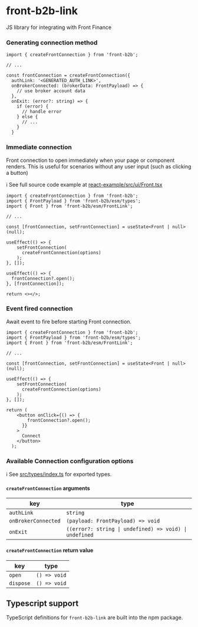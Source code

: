 # front-b2b-link

JS library for integrating with Front Finance

### Generating connection method

```tsx
import { createFrontConnection } from 'front-b2b';

// ...

const frontConnection = createFrontConnection({
  authLink: '<GENERATED_AUTH_LINK>',
  onBrokerConnected: (brokerData: FrontPayload) => {
    // use broker account data
  },
  onExit: (error?: string) => {
    if (error) {
      // handle error
    } else {
      // ...
    }
  }

```

### Immediate connection

Front connection to open immediately when your page or component renders.
This is useful for scenarios without any user input (such as clicking a button)

ℹ️ See full source code example at [react-example/src/ui/Front.tsx](https://github.com/FrontFin/front-b2b-link/tree/main/react-example/src/ui/Front.tsx)

```tsx
import { createFrontConnection } from 'front-b2b';
import { FrontPayload } from 'front-b2b/esm/types';
import { Front } from 'front-b2b/esm/FrontLink';

// ...

const [frontConnection, setFrontConnection] = useState<Front | null>(null);

useEffect(() => {
    setFrontConnection(
      createFrontConnection(options)
    );
}, []);

useEffect(() => {
  frontConnection?.open();
}, [frontConnection]);

return <></>;
```

### Event fired connection

Await event to fire before starting Front connection.

```tsx
import { createFrontConnection } from 'front-b2b';
import { FrontPayload } from 'front-b2b/esm/types';
import { Front } from 'front-b2b/esm/FrontLink';

// ...

const [frontConnection, setFrontConnection] = useState<Front | null>(null);

useEffect(() => {
    setFrontConnection(
      createFrontConnection(options)
    );
}, []);
  
return (
    <button onClick={() => {
        frontConnection?.open();
      }}
    >
      Connect
    </button>
  );
```

### Available Connection configuration options

ℹ️ See [src/types/index.ts](https://github.com/FrontFin/front-b2b-link/tree/main/src/types/index.ts) for exported types.

#### `createFrontConnection` arguments

| key                   | type                                                                                      |
| --------------------- | ----------------------------------------------------------------------------------------- |
| `authLink`            | `string`                                                                                  |
| `onBrokerConnected`   | `(payload: FrontPayload) => void`                                                         |
| `onExit`              | `((error?: string \| undefined) => void) \| undefined`                                    |

#### `createFrontConnection` return value

| key       | type                                                            |
| --------- | --------------------------------------------------------------- |
| `open`    | `() => void`                                                    |
| `dispose` | `() => void`                                                    |


## Typescript support

TypeScript definitions for `front-b2b-link` are built into the npm package.
